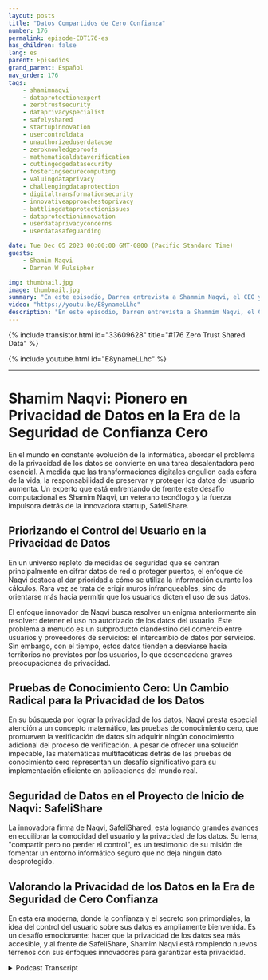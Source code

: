 ```yaml
---
layout: posts
title: "Datos Compartidos de Cero Confianza"
number: 176
permalink: episode-EDT176-es
has_children: false
lang: es
parent: Episodios
grand_parent: Español
nav_order: 176
tags:
    - shamimnaqvi
    - dataprotectionexpert
    - zerotrustsecurity
    - dataprivacyspecialist
    - safelyshared
    - startupinnovation
    - usercontroldata
    - unauthorizeduserdatause
    - zeroknowledgeproofs
    - mathematicaldataverification
    - cuttingedgedatasecurity
    - fosteringsecurecomputing
    - valuingdataprivacy
    - challengingdataprotection
    - digitaltransformationsecurity
    - innovativeapproachestoprivacy
    - battlingdataprotectionissues
    - dataprotectioninnovation
    - userdataprivacyconcerns
    - userdatasafeguarding

date: Tue Dec 05 2023 00:00:00 GMT-0800 (Pacific Standard Time)
guests:
    - Shamim Naqvi
    - Darren W Pulsipher

img: thumbnail.jpg
image: thumbnail.jpg
summary: "En este episodio, Darren entrevista a Shammim Naqvi, el CEO y fundador de SafelyShare, sobre la gestión y seguridad de datos en entornos compartidos y colaborativos utilizando el modelo de datos de cero confianza."
video: "https://youtu.be/E8ynameLLhc"
description: "En este episodio, Darren entrevista a Shammim Naqvi, el CEO y fundador de SafelyShare, sobre la gestión y seguridad de datos en entornos compartidos y colaborativos utilizando el modelo de datos de cero confianza."
---
```


<div>
{% include transistor.html id="33609628" title="#176 Zero Trust Shared Data" %}

{% include youtube.html id="E8ynameLLhc" %}
</div>

---

# Shamim Naqvi: Pionero en Privacidad de Datos en la Era de la Seguridad de Confianza Cero

En el mundo en constante evolución de la informática, abordar el problema de la privacidad de los datos se convierte en una tarea desalentadora pero esencial. A medida que las transformaciones digitales engullen cada esfera de la vida, la responsabilidad de preservar y proteger los datos del usuario aumenta. Un experto que está enfrentando de frente este desafío computacional es Shamim Naqvi, un veterano tecnólogo y la fuerza impulsora detrás de la innovadora startup, SafeliShare.

## Priorizando el Control del Usuario en la Privacidad de Datos

En un universo repleto de medidas de seguridad que se centran principalmente en cifrar datos de red o proteger puertos, el enfoque de Naqvi destaca al dar prioridad a cómo se utiliza la información durante los cálculos. Rara vez se trata de erigir muros infranqueables, sino de orientarse más hacia permitir que los usuarios dicten el uso de sus datos.

El enfoque innovador de Naqvi busca resolver un enigma anteriormente sin resolver: detener el uso no autorizado de los datos del usuario. Este problema a menudo es un subproducto clandestino del comercio entre usuarios y proveedores de servicios: el intercambio de datos por servicios. Sin embargo, con el tiempo, estos datos tienden a desviarse hacia territorios no previstos por los usuarios, lo que desencadena graves preocupaciones de privacidad.

## Pruebas de Conocimiento Cero: Un Cambio Radical para la Privacidad de los Datos

En su búsqueda por lograr la privacidad de los datos, Naqvi presta especial atención a un concepto matemático, las pruebas de conocimiento cero, que promueven la verificación de datos sin adquirir ningún conocimiento adicional del proceso de verificación. A pesar de ofrecer una solución impecable, las matemáticas multifacéticas detrás de las pruebas de conocimiento cero representan un desafío significativo para su implementación eficiente en aplicaciones del mundo real.

## Seguridad de Datos en el Proyecto de Inicio de Naqvi: SafeliShare

La innovadora firma de Naqvi, SafeliShared, está logrando grandes avances en equilibrar la comodidad del usuario y la privacidad de los datos. Su lema, "compartir pero no perder el control", es un testimonio de su misión de fomentar un entorno informático seguro que no deja ningún dato desprotegido.

## Valorando la Privacidad de los Datos en la Era de Seguridad de Cero Confianza

En esta era moderna, donde la confianza y el secreto son primordiales, la idea del control del usuario sobre sus datos es ampliamente bienvenida. Es un desafío emocionante: hacer que la privacidad de los datos sea más accesible, y al frente de SafeliShare, Shamim Naqvi está rompiendo nuevos terrenos con sus enfoques innovadores para garantizar esta privacidad.



<details>
<summary> Podcast Transcript </summary>

<p></p>

</details>
